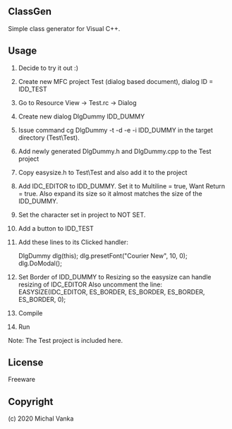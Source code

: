 ClassGen
--------

Simple class generator for Visual C++.

Usage
-----

1) Decide to try it out :)
2) Create new MFC project Test (dialog based document), dialog ID = IDD_TEST 
3) Go to Resource View -> Test.rc -> Dialog
4) Create new dialog DlgDummy IDD_DUMMY
5) Issue command cg DlgDummy -t -d -e -i IDD_DUMMY
   in the target directory (Test\Test).
6) Add newly generated DlgDummy.h and DlgDummy.cpp to the Test project
7) Copy easysize.h to Test\Test and also add it to the project
8) Add IDC_EDITOR to IDD_DUMMY. Set it to Multiline = true, Want Return = true.
   Also expand its size so it almost matches the size of the IDD_DUMMY.
9) Set the character set in project to NOT SET.
10) Add a button to IDD_TEST
11) Add these lines to its Clicked handler:

	DlgDummy dlg(this);
	dlg.presetFont("Courier New", 10, 0);
	dlg.DoModal();

12) Set Border of IDD_DUMMY to Resizing so the easysize can handle resizing of IDC_EDITOR
    Also uncomment the line:
    EASYSIZE(IDC_EDITOR, ES_BORDER, ES_BORDER, ES_BORDER, ES_BORDER, 0);

13) Compile
14) Run

Note: The Test project is included here.

License
-------

Freeware

Copyright
---------
(c) 2020 Michal Vanka
